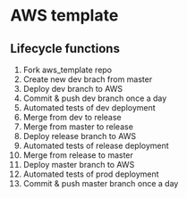 # AWS template

## Lifecycle functions

1. Fork aws_template repo
1. Create new dev brach from master
1. Deploy dev branch to AWS
1. Commit & push dev branch once a day
1. Automated tests of dev deployment
1. Merge from dev to release
1. Merge from master to release
1. Deploy release branch to AWS
1. Automated tests of release deployment
1. Merge from release to master
1. Deploy master branch to AWS
1. Automated tests of prod deployment
1. Commit & push master branch once a day
